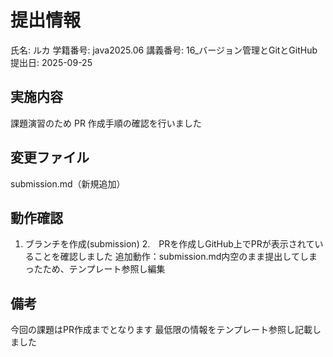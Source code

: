 # 提出情報

氏名: ルカ
学籍番号: java2025.06
講義番号: 16_バージョン管理とGitとGitHub
提出日: 2025-09-25

## 実施内容
課題演習のため PR 作成手順の確認を行いました

## 変更ファイル
submission.md（新規追加）

## 動作確認
1. ブランチを作成(submission)
2.　PRを作成しGitHub上でPRが表示されていることを確認しました
追加動作：submission.md内空のまま提出してしまったため、テンプレート参照し編集
  

## 備考
今回の課題はPR作成までとなります
最低限の情報をテンプレート参照し記載しました




